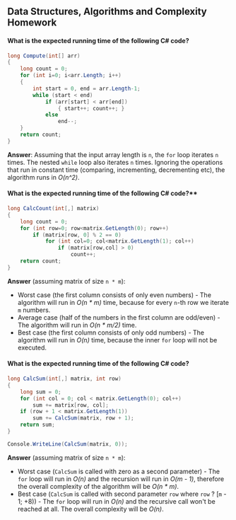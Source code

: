 ## Data Structures, Algorithms and Complexity Homework

#### What is the expected running time of the following C# code?

  ```cs
  long Compute(int[] arr)
  {
      long count = 0;
      for (int i=0; i<arr.Length; i++)
      {
          int start = 0, end = arr.Length-1;
          while (start < end)
              if (arr[start] < arr[end])
                  { start++; count++; }
              else 
                  end--;
      }
      return count;
  }
  ```
  
  **Answer**: Assuming that the input array length is `n`, the `for` loop iterates `n` times. The nested `while` loop also iterates `n` times. Ignoring the operations that run in constant time (comparing, incrementing, decrementing etc), the algorithm runs in *O(n^2)*.

#### What is the expected running time of the following C# code?**

  ```cs
  long CalcCount(int[,] matrix)
  {
      long count = 0;
      for (int row=0; row<matrix.GetLength(0); row++)
          if (matrix[row, 0] % 2 == 0)
              for (int col=0; col<matrix.GetLength(1); col++)
                  if (matrix[row,col] > 0)
                      count++;
      return count;
  }
  ```
  **Answer** (assuming matrix of size `n * m`):
  - Worst case (the first column consists of only even numbers) - The algorithm will run in *O(n * m)* time, because for every `n`-th row we iterate `m` numbers.
  - Average case (half of the numbers in the first column are odd/even) - The algorithm will run in *O(n * m/2)* time.
  - Best case (the first column consists of only odd numbers) - The algorithm will run in *O(n)* time, because the inner `for` loop will not be executed.

#### What is the expected running time of the following C# code?

  ```cs
  long CalcSum(int[,] matrix, int row)
  {
      long sum = 0;
      for (int col = 0; col < matrix.GetLength(0); col++) 
          sum += matrix[row, col];
      if (row + 1 < matrix.GetLength(1)) 
          sum += CalcSum(matrix, row + 1);
      return sum;
  }
  
  Console.WriteLine(CalcSum(matrix, 0));
  ```
  **Answer** (assuming matrix of size `n * m`):
 - Worst case (`CalcSum` is called with zero as a second parameter) - The `for` loop will run in *O(n)* and the recursion will run in *O(m - 1)*, therefore the overall complexity of the algorithm will be *O(n * m)*.
 - Best case (`CalcSum` is called with second parameter `row` where `row` ? [`m` - 1; +8)) - The `for` loop will run in *O(n)* and the recursive call won't be reached at all. The overall complexity will be
 *O(n)*.
 
 